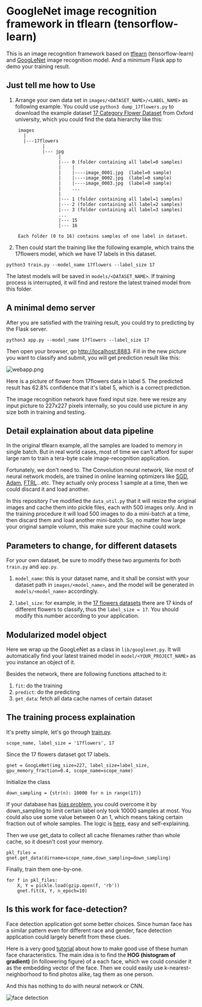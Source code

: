 # GoogleNet image recognition framework in tflearn (tensorflow-learn)


This is an image recognition framework based on [tflearn][a1] (tensorflow-learn) and [GoogLeNet][a2] image recognition model. And a minimum Flask app to demo your training result.


[a1]: http://tflearn.org/
[a2]: https://www.cs.unc.edu/~wliu/papers/GoogLeNet.pdf


## Just tell me how to Use

1. Arrange your own data set in `images/<DATASET_NAME>/<LABEL_NAME>` as following example. You could use `python3 dump_17flowers.py` to download the example dataset [17 Category Flower Dataset][b1] from Oxford university, which you could find the data hierarchy like this:
   
   ```
    images  
      |
      |---17flowers  
             |
             |--- jpg
                   |
                   |--- 0 (folder containing all label=0 samples)
                   |    |
                   |    |----image_0001.jpg  (label=0 sample)
                   |    |----image_0002.jpg  (label=0 sample)
                   |    |----image_0003.jpg  (label=0 sample)
                   |    ...
                   |
                   |--- 1 (folder containing all label=1 samples)
                   |--- 2 (folder containing all label=2 samples)
                   |--- 3 (folder containing all label=3 samples)
                   ...
                   |--- 15  
                   |--- 16  
             
    Each folder (0 to 16) contains samples of one label in dataset.
   ```

2. Then could start the training like the following example, which trains the 17flowers model, which we have 17 labels in this dataset.

```
python3 train.py --model_name 17flowers --label_size 17
```

The latest models will be saved in `models/<DATASET_NAME>`. If training process is interrupted, it will find and restore the latest trained model from this folder.
   
   
## A minimal demo server

After you are satisfied with the training result, you could try to predicting by the Flask server. 

```python3 app.py --model_name 17flowers --label_size 17```

Then open your browser, go [http://localhost:8883](). Fill in the new picture you want to classify and submit, you will get prediction result like this:

![webapp.png][b2]

Here is a picture of flower from 17flowers data in label 5. The predicted result has 62.8% confidence that it's label 5, which is a correct prediction.

The image recognition network have fixed input size. here we resize any input picture to 227x227 pixels internally, so you could use picture in any size both in training and testing.

[b1]: http://www.robots.ox.ac.uk/~vgg/data/flowers/17/
[b2]: https://raw.githubusercontent.com/Marsan-Ma/imgrec/master/doc/webapp.png


## Detail explaination about data pipeline

In the original tflearn example, all the samples are loaded to memory in single batch. But in real world cases, most of time we can't afford for super large ram to train a tera-byte scale image-recognition application.

Fortunately, we don't need to. The Convolution neural network, like most of neural network models, are trained in online learning optimizers like [SGD][c1], [Adam][c2], [FTRL][c2]...etc. They actually only process 1 sample at a time, then we could discard it and load another.

In this repository I've modified the `data_util.py` that it will resize the original images and cache them into pickle files, each with 500 images only. And in the training procedure it will load 500 images to do a mini-batch at a time, then discard them and load another mini-batch. So, no matter how large your original sample volumn, this make sure your machine could work.

[c1]: https://www.tensorflow.org/versions/r0.11/api_docs/python/train.html#GradientDescentOptimizer
[c2]: https://www.tensorflow.org/versions/r0.11/api_docs/python/train.html#AdamOptimizer
[c2]: https://www.tensorflow.org/versions/r0.11/api_docs/python/train.html#FtrlOptimizer

## Parameters to change, for different datasets

For your own dataset, be sure to modify these two arguments for both `train.py` and `app.py`.

1. `model_name`: this is your dataset name, and it shall be consist with your dataset path in `images/<model_name>`, and the model will be generated in `models/<model_name>` accordingly.

2. `label_size`: for example, in the [17 flowers datasets][b1] there are 17 kinds of different flowers to classify, thus the `label_size = 17`. You should modify this number according to your application.


[d1]: http://www.robots.ox.ac.uk/~vgg/data/flowers/17/



## Modularized model object

Here we wrap up the GoogLeNet as a class in `lib/googlenet.py`. It will automatically find your latest trained model in `model/<YOUR_PROJECT_NAME>` as you instance an object of it.

Besides the network, there are following functions attached to it:  
1. `fit`: do the training  
2. `predict`: do the predicting  
3. `get_data`: fetch all data cache names of certain dataset


## The training process explaination

It's pretty simple, let's go through [train.py][e1].

```
scope_name, label_size = '17flowers', 17
```
Since the 17 flowers dataset got 17 labels.

```
gnet = GoogLeNet(img_size=227, label_size=label_size, gpu_memory_fraction=0.4, scope_name=scope_name)
```
Initialize the class

```
down_sampling = {str(n): 10000 for n in range(17)}
```
If your database has [bias problem][e2], you could overcome it by  down_sampling to limit certain label only took 10000 samples at most. You could also use some value between 0 an 1, which means taking certain fraction out of whole samples. The logic is [here][e3], easy and self-explaining.

Then we use get_data to collect all cache filenames rather than whole cache, so it doesn't cost your memory.  

```
pkl_files = gnet.get_data(dirname=scope_name,down_sampling=down_sampling)
```

Finally, train them one-by-one.

```
for f in pkl_files:
    X, Y = pickle.load(gzip.open(f, 'rb'))
    gnet.fit(X, Y, n_epoch=10)    
```

[e1]: https://github.com/Marsan-Ma/imgrec/blob/master/train.py
[e2]: https://arxiv.org/pdf/1505.01257.pdf
[e3]: https://github.com/Marsan-Ma/imgrec/blob/master/lib/data_util.py#L786


## Is this work for face-detection?


Face detection application got some better choices. Since human face has a similar pattern even for different race and gender, face detection application could largely benefit from these clues. 

Here is a very good [tutorial][f1] about how to make good use of these human face characteristics. The main idea is to find the **HOG (histogram of gradient)** (in followering figure) of a each face, which we could consider it as the embedding vector of the face. Then we could easily use k-nearest-neighborhood to find photos alike, tag them as one person.

And this has nothing to do with neural network or CNN.

![face detection][f2]

[f1]: https://medium.com/@ageitgey/machine-learning-is-fun-part-4-modern-face-recognition-with-deep-learning-c3cffc121d78#.de4b1brjz
[f2]: https://cdn-images-1.medium.com/max/1600/1*6xgev0r-qn4oR88FrW6fiA.png



